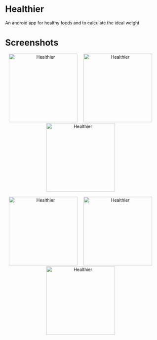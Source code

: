 # Healthier
An android app for healthy foods and to calculate the ideal weight

# Screenshots
<p align= "center">
<img src="https://i.imgur.com/O2FtAYv.png" title= "Healthier" width= "222"/>
&nbsp;&nbsp;&nbsp;
<img src="https://i.imgur.com/THCMtLp.png" title= "Healthier" width= "222"/>
&nbsp;&nbsp;&nbsp;
<img src="https://i.imgur.com/L206mzZ.png" title= "Healthier" width= "222"/>
&nbsp;&nbsp;&nbsp;
</p>

<p align= "center">
<img src="https://i.imgur.com/JOEmvlE.png" title= "Healthier" width= "222"/>
&nbsp;&nbsp;&nbsp;
<img src="https://i.imgur.com/zq9iFf5.png" title= "Healthier" width= "222"/>
&nbsp;&nbsp;&nbsp;
<img src="https://i.imgur.com/XwXrUG9.png" title= "Healthier" width= "222"/>
&nbsp;&nbsp;&nbsp;
</p>
